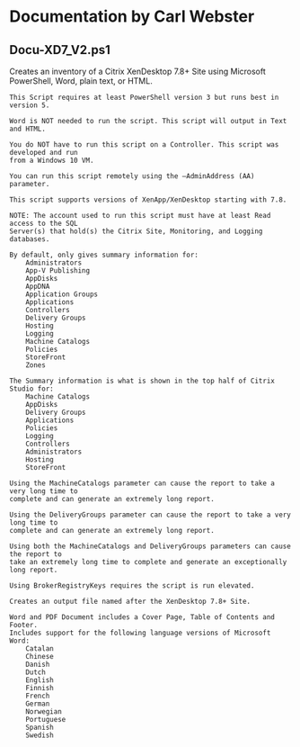 # Documentation by Carl Webster

## Docu-XD7_V2.ps1
Creates an inventory of a Citrix XenDesktop 7.8+ Site using Microsoft PowerShell, Word, 
	plain text, or HTML.
	
	This Script requires at least PowerShell version 3 but runs best in version 5.

	Word is NOT needed to run the script. This script will output in Text and HTML.
	
	You do NOT have to run this script on a Controller. This script was developed and run 
	from a Windows 10 VM.
	
	You can run this script remotely using the –AdminAddress (AA) parameter.
	
	This script supports versions of XenApp/XenDesktop starting with 7.8.
	
	NOTE: The account used to run this script must have at least Read access to the SQL 
	Server(s) that hold(s) the Citrix Site, Monitoring, and Logging databases.
	
	By default, only gives summary information for:
		Administrators
		App-V Publishing
		AppDisks
		AppDNA
		Application Groups
		Applications
		Controllers
		Delivery Groups
		Hosting
		Logging
		Machine Catalogs
		Policies
		StoreFront
		Zones

	The Summary information is what is shown in the top half of Citrix Studio for:
		Machine Catalogs
		AppDisks
		Delivery Groups
		Applications
		Policies
		Logging
		Controllers
		Administrators
		Hosting
		StoreFront

	Using the MachineCatalogs parameter can cause the report to take a very long time to 
	complete and can generate an extremely long report.
	
	Using the DeliveryGroups parameter can cause the report to take a very long time to 
	complete and can generate an extremely long report.

	Using both the MachineCatalogs and DeliveryGroups parameters can cause the report to 
	take an extremely long time to complete and generate an exceptionally long report.
	
	Using BrokerRegistryKeys requires the script is run elevated.

	Creates an output file named after the XenDesktop 7.8+ Site.
	
	Word and PDF Document includes a Cover Page, Table of Contents and Footer.
	Includes support for the following language versions of Microsoft Word:
		Catalan
		Chinese
		Danish
		Dutch
		English
		Finnish
		French
		German
		Norwegian
		Portuguese
		Spanish
		Swedish
